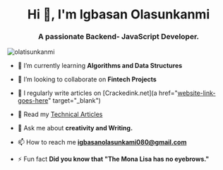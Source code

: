 <h1 align="center">Hi 👋, I'm Igbasan Olasunkanmi</h1>
<h3 align="center">A passionate Backend- JavaScript Developer.</h3>

<p align="left"> <img src="https://komarev.com/ghpvc/?username=olatisunkanmi&label=Profile%20views&color=0e75b6&style=flat" alt="olatisunkanmi" /> </p>

- 🌱 I’m currently learning **Algorithms and Data Structures**

- 👯 I’m looking to collaborate on **Fintech Projects**

- 📝 I regularly write articles on [Crackedink.net](a href="[website-link-goes-here](https://www.crackedink.net)" target="_blank")

- 📝 Read my  [Technical Articles](https://dev.to/olatisunkanmi)

- 💬 Ask me about **creativity and Writing.**

- 📫 How to reach me **igbasanolasunkami080@gmail.com**

- ⚡ Fun fact **Did you know that "The Mona Lisa has no eyebrows."**
